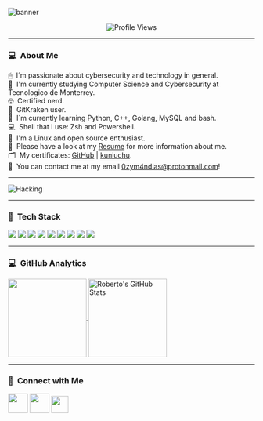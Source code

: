 ![banner](https://github.com/StuxnetPetya/Folders-Stuff/blob/main/Screen%20Shot%202021-10-15%20at%2019.01.55.png)

<p align="center"> <img src="https://komarev.com/ghpvc/?username=0zym4ndias&label=Views&color=000000&style=metal" alt="Profile Views" /> </p> 

---

### 💻 &nbsp;About Me
🖱 &nbsp;I´m passionate about cybersecurity and technology in general.\
🐏 &nbsp;I'm currently studying Computer Science and Cybersecurity at Tecnologico de Monterrey.\
🤓 &nbsp;Certified nerd.\
🐙 &nbsp;GitKraken user.\
💾 &nbsp;I´m currently learning Python, C++, Golang, MySQL and bash.\
💻 &nbsp;Shell that I use: Zsh and Powershell.\
🐧 &nbsp;I'm a Linux and open source enthusiast.\
📁 &nbsp;Please have a look at my [Resume](https://drive.google.com/file/d/1Pl5kk3pea9mb_i4qZZFa-Rfyxbk0Kr1c/view?usp=sharing) for more information about me.\
🗂 &nbsp;My certificates: [GitHub](https://drive.google.com/file/d/1gBv8aaTgSyE8DS3Whqzo1nMuUn-GKxfL/view?usp=sharing) | [kuniuchu](https://drive.google.com/file/d/1xM6ta_1x216e-PIwyFyVuF7eNYzza5Kt/view?usp=sharing).\
📩 &nbsp;You can contact me at my email 0zym4ndias@protonmail.com!

---

<img alt="Hacking" src="https://i.imgur.com/U62mbJj.gif" align="center"/>

---

### 💾 &nbsp;Tech Stack
![](https://img.shields.io/badge/OS-Linux-informational?style=flat&logo=linux&logoColor=FFFF00&color=000000)
![](https://img.shields.io/badge/Code-Python-informational?style=flat&logo=python&logoColor=FFFF00&color=000000)
![](https://img.shields.io/badge/Code-JavaScript-informational?style=flat&logo=javascript&logoColor=FFFF00&color=000000)
![](https://img.shields.io/badge/Code-Golang-informational?style=flat&logo=go&logoColor=FFFF00&color=000000)
![](https://img.shields.io/badge/Shell-Bash-informational?style=flat&logo=gnu-bash&logoColor=FFFF00&color=000000)
![](https://img.shields.io/badge/Tools-PostgreSQL-informational?style=flat&logo=postgresql&logoColor=FFFF00&color=000000)
![](https://img.shields.io/badge/Tools-Docker-informational?style=flat&logo=docker&logoColor=FFFF00&color=000000)
![](https://img.shields.io/badge/Tools-Red_Hat_OpenShift-informational?style=flat&logo=red-hat-open-shift&logoColor=FFFF00&color=000000)
![](https://img.shields.io/badge/Cloud-Digital_Ocean-informational?style=flat&logo=digitalocean&logoColor=FFFF00&color=000000)

---

### 💻 &nbsp;GitHub Analytics
<a href="https://github.com/StuxnetPetya/StuxnetPetya">
  <img height="160em" align="center" src="https://github-readme-stats.vercel.app/api?username=StuxnetPetya&show_icons=true&title_color=FFFF00&text_color=FFFFFF&icon_color=2bbc8a&bg_color=000000&langs_count=3&include_all_commits=true&count_private=true" />
</a>
<a href="https://github.com/StuxnetPetya/StuxnetPetya">
  <img height="160em" align="center" src="https://github-readme-stats.vercel.app/api/top-langs/?username=StuxnetPetya&layout=compact&langs_count=7&count_private=true&title_color=FFFF00&text_color=FFFFFF&icon_color=2bbc8a&bg_color=000000" alt="Roberto's GitHub Stats" />
</a>

---

### 📌 &nbsp;Connect with Me
<div> 
 <a href="https://discord.gg/9pvuH5eSsH" target="_blank"><img height="40em" src="https://img.shields.io/badge/Discord-7289DA?style=for-the-badge&logo=discord&logoColor=FFFF00&color=000000" target="_blank"></a> 
  <a href="https://www.linkedin.com/in/roberto-abraham-p%C3%A9rez-iga-636906219" target="_blank"><img height="40em" src="https://img.shields.io/badge/-LinkedIn-%230077B5?style=for-the-badge&logo=linkedin&logoColor=FFFF00&color=000000" target="_blank"></a> 
<a href="mailto:0zym4ndias@protonmail.com"><img height="35em" src="https://img.shields.io/badge/-0zym4ndias@protonmail.com-D14836?style=flat&logo=Protonmail&logoColor=FFFF00&color=000000"/></a>
 
</div>
